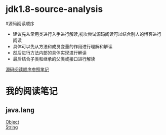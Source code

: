 # jdk1.8-source-analysis
#源码阅读顺序
* 建议先从常用类进行入手进行解读,初次尝试源码阅读可以结合别人的博客进行阅读
* 具体可以先从方法和成员变量的作用进行理解和解读
* 然后进行方法内部的具体实现进行解读
* 最后结合子类和继承的父类或接口进行解读

[源码阅读顺序参照笔记](https://blog.csdn.net/qq_21033663/article/details/79571506)

# 我的阅读笔记
## java.lang
[Object](https://blog.csdn.net/qq_43561507/article/details/107398267)  
[String](https://blog.csdn.net/qq_43561507/article/details/107405982)